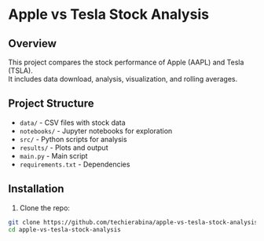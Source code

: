 # Apple vs Tesla Stock Analysis

## Overview
This project compares the stock performance of Apple (AAPL) and Tesla (TSLA).  
It includes data download, analysis, visualization, and rolling averages.

## Project Structure
- `data/` - CSV files with stock data  
- `notebooks/` - Jupyter notebooks for exploration  
- `src/` - Python scripts for analysis  
- `results/` - Plots and output  
- `main.py` - Main script  
- `requirements.txt` - Dependencies  

## Installation
1. Clone the repo:

```bash
git clone https://github.com/techierabina/apple-vs-tesla-stock-analysis.git
cd apple-vs-tesla-stock-analysis

